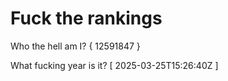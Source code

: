 # Fuck the rankings

Who the hell am I?
{ 12591847 }

What fucking year is it?
[ 2025-03-25T15:26:40Z ]
